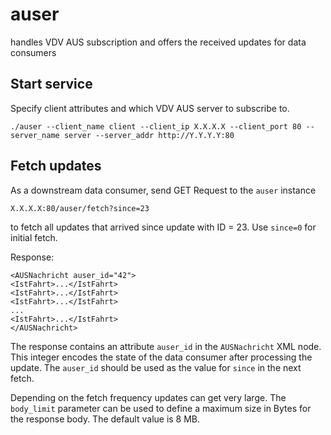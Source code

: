 # auser

handles VDV AUS subscription and offers the received updates for data consumers

## Start service

Specify client attributes and which VDV AUS server to subscribe to.

```shell
./auser --client_name client --client_ip X.X.X.X --client_port 80 --server_name server --server_addr http://Y.Y.Y.Y:80
```

## Fetch updates

As a downstream data consumer, send GET Request to the `auser` instance

```
X.X.X.X:80/auser/fetch?since=23
```

to fetch all updates that arrived since update with ID = 23. Use `since=0` for initial fetch.

Response:

```
<AUSNachricht auser_id="42">
<IstFahrt>...</IstFahrt>
<IstFahrt>...</IstFahrt>
<IstFahrt>...</IstFahrt>
...
<IstFahrt>...</IstFahrt>
</AUSNachricht>
```

The response contains an attribute `auser_id` in the `AUSNachricht` XML node. This integer encodes the state of the data
consumer after processing the update. The `auser_id` should be used as the value for `since` in the next fetch.

Depending on the fetch frequency updates can get very large. The `body_limit` parameter can be used to define a maximum
size in Bytes for the response body. The default value is 8 MB.